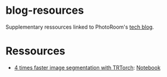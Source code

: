 # blog-resources

Supplementary ressources linked to PhotoRoom's [tech blog](photoroom.com/tech/).

# Ressources

- [4 times faster image segmentation with TRTorch](https://www.photoroom.com/tech/faster-image-segmentation-trtorch-tensorrt/): [Notebook](https://github.com/PhotoRoom/blog-resources/tree/1b82f94b84f2459ce83803f54831ff1586be6779/FasterInferenceWithTRTorch)
